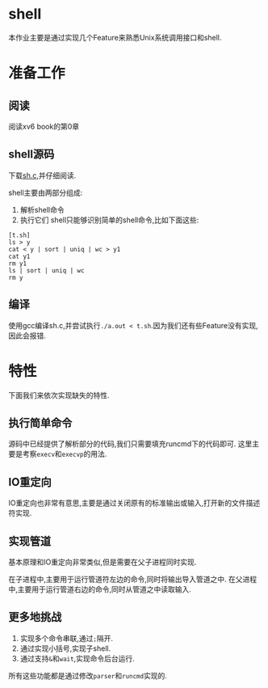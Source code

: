 # shell
本作业主要是通过实现几个Feature来熟悉Unix系统调用接口和shell.

# 准备工作
## 阅读
阅读xv6 book的第0章

## shell源码
下载[sh.c](https://pdos.csail.mit.edu/6.828/2017/homework/sh.c),并仔细阅读.
 
shell主要由两部分组成: 
1. 解析shell命令
2. 执行它们 
shell只能够识别简单的shell命令,比如下面这些:
```
[t.sh]
ls > y
cat < y | sort | uniq | wc > y1
cat y1
rm y1
ls | sort | uniq | wc
rm y
```

## 编译 
使用gcc编译sh.c,并尝试执行`./a.out < t.sh`.因为我们还有些Feature没有实现,因此会报错.

# 特性
下面我们来依次实现缺失的特性.

## 执行简单命令
源码中已经提供了解析部分的代码,我们只需要填充runcmd下的代码即可.
这里主要是考察`execv`和`execvp`的用法.

## IO重定向
IO重定向也非常有意思,主要是通过关闭原有的标准输出或输入,打开新的文件描述符实现.

## 实现管道
基本原理和IO重定向非常类似,但是需要在父子进程同时实现.

在子进程中,主要用于运行管道符左边的命令,同时将输出导入管道之中.
在父进程中,主要用于运行管道右边的命令,同时从管道之中读取输入.

## 更多地挑战
1. 实现多个命令串联,通过`;`隔开.
2. 通过实现小括号,实现子shell.
3. 通过支持`&`和`wait`,实现命令后台运行.

所有这些功能都是通过修改`parser`和`runcmd`实现的.